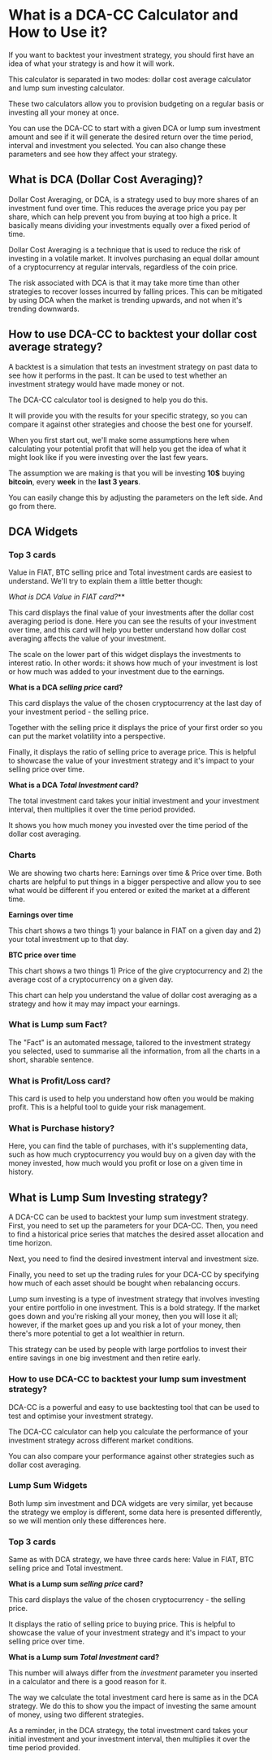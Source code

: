 # What is a DCA-CC Calculator and How to Use it?

If you want to backtest your investment strategy, you should first have an idea of what your strategy is and how it will work.

This calculator is separated in two modes: dollar cost average calculator and lump sum investing calculator.

These two calculators allow you to provision budgeting on a regular basis or investing all your money at once.

You can use the DCA-CC to start with a given DCA or lump sum investment amount and see if it will generate the desired return over the time period, interval and investment you selected. You can also change these parameters and see how they affect your strategy.

## What is DCA (Dollar Cost Averaging)?

Dollar Cost Averaging, or DCA, is a strategy used to buy more shares of an investment fund over time. This reduces the average price you pay per share, which can help prevent you from buying at too high a price. It basically means dividing your investments equally over a fixed period of time.

Dollar Cost Averaging is a technique that is used to reduce the risk of investing in a volatile market. It involves purchasing an equal dollar amount of a cryptocurrency at regular intervals, regardless of the coin price.

The risk associated with DCA is that it may take more time than other strategies to recover losses incurred by falling prices. This can be mitigated by using DCA when the market is trending upwards, and not when it's trending downwards.

## How to use DCA-CC to backtest your dollar cost average strategy?

A backtest is a simulation that tests an investment strategy on past data to see how it performs in the past. It can be used to test whether an investment strategy would have made money or not.

The DCA-CC calculator tool is designed to help you do this.

It will provide you with the results for your specific strategy, so you can compare it against other strategies and choose the best one for yourself.

When you first start out, we'll make some assumptions here when calculating your potential profit that will help you get the idea of what it might look like if you were investing over the last few years.

The assumption we are making is that you will be investing **10$** buying **bitcoin**, every **week** in the **last 3 years**.

You can easily change this by adjusting the parameters on the left side. And go from there.

## DCA Widgets

### **Top 3 cards**

Value in FIAT, BTC selling price and Total investment cards are easiest to understand. We'll try to explain them a little better though:

**What is DCA _Value in FIAT_ card*?***

This card displays the final value of your investments after the dollar cost averaging period is done. Here you can see the results of your investment over time, and this card will help you better understand how dollar cost averaging affects the value of your investment.

The scale on the lower part of this widget displays the investments to interest ratio. In other words: it shows how much of your investment is lost or how much was added to your investment due to the earnings.

**What is a DCA _selling price_ card?**

This card displays the value of the chosen cryptocurrency at the last day of your investment period - the selling price.

Together with the selling price it displays the price of your first order so you can put the market volatility into a perspective.

Finally, it displays the ratio of selling price to average price. This is helpful to showcase the value of your investment strategy and it's impact to your selling price over time.

**What is a DCA _Total Investment_ card?**

The total investment card takes your initial investment and your investment interval, then multiplies it over the time period provided.

It shows you how much money you invested over the time period of the dollar cost averaging.

### Charts

We are showing two charts here: Earnings over time & Price over time. Both charts are helpful to put things in a bigger perspective and allow you to see what would be different if you entered or exited the market at a different time.

**Earnings over time**

This chart shows a two things 1) your balance in FIAT on a given day and 2) your total investment up to that day.

**BTC price over time**

This chart shows a two things 1) Price of the give cryptocurrency and 2) the average cost of a cryptocurrency on a given day.

This chart can help you understand the value of dollar cost averaging as a strategy and how it may may impact your earnings.

### **What is Lump sum Fact?**

The "Fact" is an automated message, tailored to the investment strategy you selected, used to summarise all the information, from all the charts in a short, sharable sentence.

### **What is Profit/Loss card?**

This card is used to help you understand how often you would be making profit. This is a helpful tool to guide your risk management.

### What is Purchase history?

Here, you can find the table of purchases, with it's supplementing data, such as how much cryptocurrency you would buy on a given day with the money invested, how much would you profit or lose on a given time in history.

## What is Lump Sum Investing strategy?

A DCA-CC can be used to backtest your lump sum investment strategy. First, you need to set up the parameters for your DCA-CC. Then, you need to find a historical price series that matches the desired asset allocation and time horizon.

Next, you need to find the desired investment interval and investment size.

Finally, you need to set up the trading rules for your DCA-CC by specifying how much of each asset should be bought when rebalancing occurs.

Lump sum investing is a type of investment strategy that involves investing your entire portfolio in one investment. This is a bold strategy. If the market goes down and you're risking all your money, then you will lose it all; however, if the market goes up and you risk a lot of your money, then there's more potential to get a lot wealthier in return.

This strategy can be used by people with large portfolios to invest their entire savings in one big investment and then retire early.

### How to use DCA-CC to backtest your lump sum investment strategy?

DCA-CC is a powerful and easy to use backtesting tool that can be used to test and optimise your investment strategy.

The DCA-CC calculator can help you calculate the performance of your investment strategy across different market conditions.

You can also compare your performance against other strategies such as dollar cost averaging.

### Lump Sum Widgets

Both lump sim investment and DCA widgets are very similar, yet because the strategy we employ is different, some data here is presented differently, so we will mention only these differences here.

### **Top 3 cards**

Same as with DCA strategy, we have three cards here: Value in FIAT, BTC selling price and Total investment.

**What is a Lump sum _selling price_ card?**

This card displays the value of the chosen cryptocurrency - the selling price.

It displays the ratio of selling price to buying price. This is helpful to showcase the value of your investment strategy and it's impact to your selling price over time.

**What is a Lump sum _Total Investment_ card?**

This number will always differ from the _investment_ parameter you inserted in a calculator and there is a good reason for it.

The way we calculate the total investment card here is same as in the DCA strategy. We do this to show you the impact of investing the same amount of money, using two different strategies.

As a reminder, in the DCA strategy, the total investment card takes your initial investment and your investment interval, then multiplies it over the time period provided.
